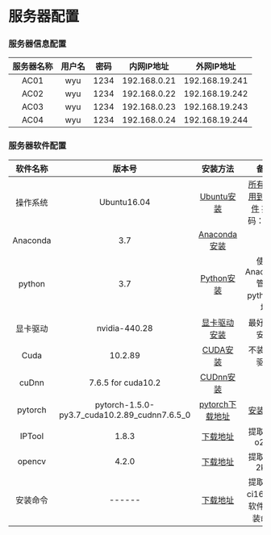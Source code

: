 # 服务器配置

### 服务器信息配置

| 服务器名称 |  用户名  | 密码   |  内网IP地址  | 外网IP地址   |
|  :----:  |  :----:  |  :----:  |  :----:  |  :----:  |
| AC01 |  wyu  | 1234   | 192.168.0.21  | 192.168.19.241   |
| AC02 |  wyu  | 1234   | 192.168.0.22  | 192.168.19.242   |
| AC03 |  wyu  | 1234   | 192.168.0.23  | 192.168.19.243   |
| AC04 |  wyu  | 1234   | 192.168.0.24  | 192.168.19.244   |

### 服务器软件配置

| 软件名称 |  版本号  | 安装方法   | 备注   |
|  :----:  |  :----:  |  :----:  |  :----:  |
| 操作系统 |  Ubuntu16.04  | [Ubuntu安装](https://jingyan.baidu.com/article/359911f5afb04257fe0306c7.html)   | [所有需要用到的软件](https://pan.baidu.com/s/1UYMrnO1cw8eOjPNrLyxkLg) 提取码：j38z |
| Anaconda |  3.7  | [Anaconda安装](https://blog.csdn.net/u012243626/article/details/82469174)   |       |
| python |  3.7  | [Python安装](https://blog.csdn.net/u012243626/article/details/82469174)    |  使用Anaconda管理python环境     |
| 显卡驱动 |  nvidia-440.28  | [显卡驱动安装](https://blog.csdn.net/u014682691/article/details/80605201)   | 最好单独安装   |
|  Cuda  |  10.2.89  |  [CUDA安装](https://blog.csdn.net/lihe4151021/article/details/90237681)  | 不装显卡驱动 |
|  cuDnn  |  7.6.5 for cuda10.2  |  [CUDnn安装](https://blog.csdn.net/lihe4151021/article/details/90237681)  |  |
|  pytorch  |  pytorch-1.5.0-py3.7_cuda10.2.89_cudnn7.6.5_0  |  [pytorch下载地址](https://mirrors.tuna.tsinghua.edu.cn/anaconda/cloud/pytorch/linux-64/) | [安装方法](https://www.e-learn.cn/content/qita/575933) |
|  IPTool   |     1.8.3      |  [下载地址](https://pan.baidu.com/s/156WhwhPbHOntOlE4mhw3dw) | 提取码：o2qb |
|  opencv   |     4.2.0      |  [下载地址](https://pan.baidu.com/s/1ZBjnLd47I_GbeuJq3r0bxw) | 提取码：2k5t |
|  安装命令  |    ------      |  [下载地址](https://pan.baidu.com/s/10c4B_QPwlN941-WfO2ZPfQ) | 提取码：ci16 以上软件的安装命令 |